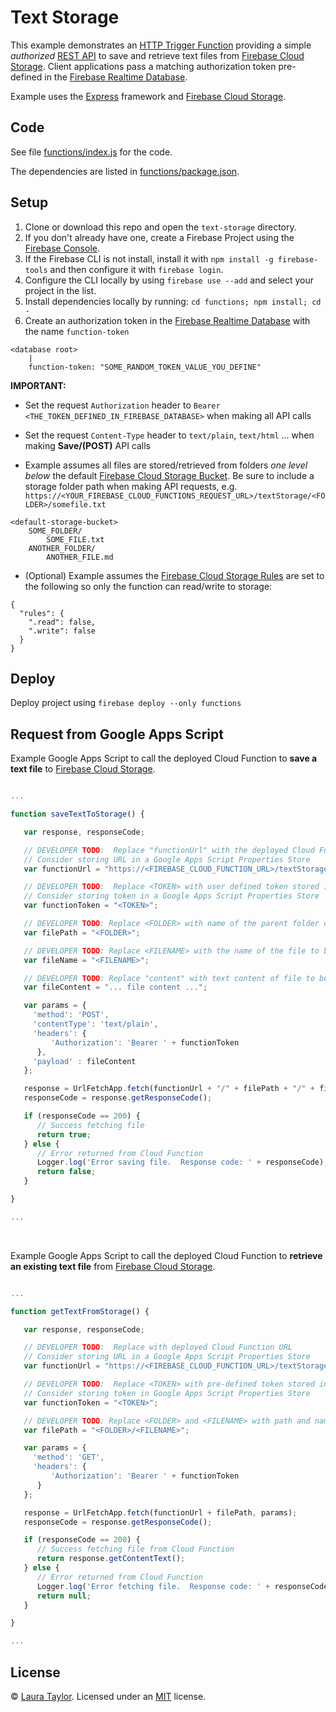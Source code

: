 # Text Storage

This example demonstrates an [HTTP Trigger Function](https://firebase.google.com/docs/functions/http-events) providing a simple *authorized* [REST API](https://en.wikipedia.org/wiki/Representational_state_transfer) to save and retrieve text files from [Firebase Cloud Storage](https://firebase.google.com/docs/storage/).  Client applications pass a matching authorization token pre-defined in the [Firebase Realtime Database](https://firebase.google.com/products/database/).

Example uses the [Express](https://expressjs.com/) framework and [Firebase Cloud Storage](https://firebase.google.com/docs/storage/).

## Code

See file [functions/index.js](functions/index.js) for the code.

The dependencies are listed in [functions/package.json](functions/package.json).

## Setup

1. Clone or download this repo and open the `text-storage` directory.
1. If you don't already have one, create a Firebase Project using the [Firebase Console](https://console.firebase.google.com).
1. If the Firebase CLI is not install, install it with `npm install -g firebase-tools` and then configure it with `firebase login`.
1. Configure the CLI locally by using `firebase use --add` and select your project in the list.
1. Install dependencies locally by running: `cd functions; npm install; cd -`
1. Create an authorization token in the [Firebase Realtime Database](https://firebase.google.com/products/database/) with the name `function-token`
```
<database root>
    |
    function-token: "SOME_RANDOM_TOKEN_VALUE_YOU_DEFINE"
```


**IMPORTANT:**  

* Set the request `Authorization` header to `Bearer <THE_TOKEN_DEFINED_IN_FIREBASE_DATABASE>` when making all API calls

* Set the request `Content-Type` header to `text/plain`, `text/html` ... when making **Save/(POST)** API calls

* Example assumes all files are stored/retrieved from folders *one level below* the default [Firebase Cloud Storage Bucket](https://firebase.google.com/docs/storage/).  Be sure to include a storage folder path when making API requests, e.g. `https://<YOUR_FIREBASE_CLOUD_FUNCTIONS_REQUEST_URL>/textStorage/<FOLDER>/somefile.txt`

```
<default-storage-bucket>
    SOME_FOLDER/
        SOME_FILE.txt
    ANOTHER_FOLDER/
        ANOTHER_FILE.md
```


* (Optional) Example assumes the [Firebase Cloud Storage Rules](https://firebase.google.com/docs/storage/security/) are set to the following so only the function can read/write to storage:

```
{
  "rules": {
    ".read": false,
    ".write": false
  }
}
```


## Deploy

Deploy project using `firebase deploy --only functions`


## Request from Google Apps Script

Example Google Apps Script to call the deployed Cloud Function to **save a text file** to [Firebase Cloud Storage](https://firebase.google.com/docs/storage/).


```js

...

function saveTextToStorage() {

   var response, responseCode;

   // DEVELOPER TODO:  Replace "functionUrl" with the deployed Cloud Function URL from the Firebase Console
   // Consider storing URL in a Google Apps Script Properties Store
   var functionUrl = "https://<FIREBASE_CLOUD_FUNCTION_URL>/textStorage";

   // DEVELOPER TODO:  Replace <TOKEN> with user defined token stored in Firebase Realtime Database
   // Consider storing token in a Google Apps Script Properties Store
   var functionToken = "<TOKEN>";

   // DEVELOPER TODO: Replace <FOLDER> with name of the parent folder of the file to be stored in Cloud Storage Bucket e.g. "myfolder"
   var filePath = "<FOLDER>";

   // DEVELOPER TODO: Replace <FILENAME> with the name of the file to be stored in Cloud Storage Bucket e.g. "mydoc.txt"
   var fileName = "<FILENAME>";

   // DEVELOPER TODO: Replace "content" with text content of file to be stored in Cloud Storage Bucket
   var fileContent = "... file content ...";

   var params = {
     'method': 'POST',
     'contentType': 'text/plain',
     'headers': {
         'Authorization': 'Bearer ' + functionToken
      },
     'payload' : fileContent
   };

   response = UrlFetchApp.fetch(functionUrl + "/" + filePath + "/" + fileName, params);
   responseCode = response.getResponseCode();

   if (responseCode == 200) {
      // Success fetching file
      return true;
   } else {
      // Error returned from Cloud Function
      Logger.log('Error saving file.  Response code: ' + responseCode);
      return false;
   }

}

...

```

<br>


Example Google Apps Script to call the deployed Cloud Function to **retrieve an existing text file** from [Firebase Cloud Storage](https://firebase.google.com/docs/storage/).

```js

...

function getTextFromStorage() {

   var response, responseCode;

   // DEVELOPER TODO:  Replace with deployed Cloud Function URL
   // Consider storing URL in a Google Apps Script Properties Store
   var functionUrl = "https://<FIREBASE_CLOUD_FUNCTION_URL>/textStorage/";

   // DEVELOPER TODO:  Replace <TOKEN> with pre-defined token stored in Firebase Realtime Database
   // Consider storing token in Google Apps Script Properties Store
   var functionToken = "<TOKEN>";

   // DEVELOPER TODO: Replace <FOLDER> and <FILENAME> with path and name of file stored in Cloud Storage Bucket e.g. "myfiles/mydoc.txt"
   var filePath = "<FOLDER>/<FILENAME>";

   var params = {
     'method': 'GET',
     'headers': {
         'Authorization': 'Bearer ' + functionToken
      }
   };

   response = UrlFetchApp.fetch(functionUrl + filePath, params);
   responseCode = response.getResponseCode();

   if (responseCode == 200) {
      // Success fetching file from Cloud Function
      return response.getContentText();
   } else {
      // Error returned from Cloud Function
      Logger.log('Error fetching file.  Response code: ' + responseCode);
      return null;
   }

}

...

```



 ## License

 © [Laura Taylor](https://github.com/techstreams). Licensed under an [MIT](../LICENSE) license.
